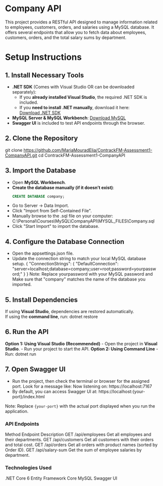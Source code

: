 # Company API

This project provides a RESTful API designed to manage information related to employees, customers, orders, and salaries using a MySQL database. It offers several endpoints that allow you to fetch data about employees, customers, orders, and the total salary sums by department.

# Setup Instructions

## 1️. Install Necessary Tools
- **.NET SDK** (Comes with Visual Studio OR can be downloaded separately):
  - If you **already installed Visual Studio**, the required .NET SDK is included.
  - If you **need to install .NET manually**, download it here:  
    [Download .NET SDK](https://dotnet.microsoft.com/en-us/download)
- **MySQL Server & MySQL Workbench**: [Download MySQL](https://dev.mysql.com/downloads/installer/)
- **Swagger UI** is included to test API endpoints through the browser.

## 2. Clone the Repository
git clone https://github.com/MariaMouradElia/ContrackFM-Assessment1-CompanyAPI.git
cd ContrackFM-Assessment1-CompanyAPI

## 3. Import the Database
- Open **MySQL Workbench**.
- **Create the database manually (if it doesn’t exist)**:
   ```sql
   CREATE DATABASE company; 
   ```
- Go to Server -> Data Import.
- Click "Import from Self-Contained File".
- Manually browse to the .sql file on your computer: C:\Personal\Courses\MySQL\CompanyAPI\MYSQL_FILES\Company.sql
- Click "Start Import" to import the database.
<!-- - Open MySQL Workbench.
- Go to Server -> Data Import.
- Select MYSQL_FILES/Company.sql and import it into your database. -->

## 4. Configure the Database Connection
- Open the appsettings.json file.
- Update the connection string to match your local MySQL database setup.
{
  "ConnectionStrings": 
  {
    "DefaultConnection": "server=localhost;database=company;user=root;password=yourpassword;"
  }
}
Note:  Replace yourpassword with your MySQL password and Make sure that "company" matches the name of the database you imported.

## 5. Install Dependencies
If using **Visual Studio**, dependencies are restored automatically.  
If using the **command line**, run:
dotnet restore

## 6. Run the API
  **Option 1: Using Visual Studio (Recommended)**
    - Open the project in **Visual Studio**.
    - Run your project to start the API.
  **Option 2: Using Command Line**
    - Run: dotnet run

## 7. Open Swagger UI
- Run the project, then check the terminal or browser for the assigned port. Look for a message like: Now listening on: https://localhost:7167
- By default, you can access Swagger UI at: https://localhost:{your-port}/index.html

Note: Replace `{your-port}` with the actual port displayed when you run the application.

### API Endpoints
Method	      Endpoint	                     Description
GET	       /api/employees	Get all employees and their departments.
GET	       /api/customers	Get all customers with their orders and total cost.
GET	       /api/orders	    Get all orders with product names (sorted by Order ID).
GET        /api/salary-sum	Get the sum of employee salaries by department.

### Technologies Used
.NET Core 6
Entity Framework Core
MySQL
Swagger UI